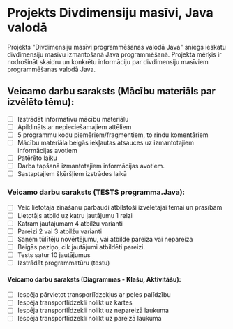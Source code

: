 # Projekts Divdimensiju masīvi, Java valodā
Projekts "Divdimensiju masīvi programmēšanas valodā Java" sniegs ieskatu divdimensiju masīvu izmantošanā Java programmēšanā.
Projekta mērķis ir nodrošināt skaidru un konkrētu informāciju par divdimensiju masīviem programmēšanas valodā Java.

## Veicamo darbu saraksts (Mācību materiāls par izvēlēto tēmu):
- [ ] Izstrādāt informatīvu mācību materiālu
- [ ] Apildināts ar nepieciešamajiem attēliem
- [ ] 5 programmu kodu piemēriem/fragmentiem, to rindu komentāriem
- [ ] Mācību materiāla beigās iekļautas atsauces uz izmantotajiem informācijas avotiem
- [ ] Patērēto laiku
- [ ] Darba tapšanā izmantotajiem informācijas avotiem.
- [ ] Sastaptajiem šķēršļiem izstrādes laikā

### Veicamo darbu saraksts (TESTS programma.Java):
- [ ] Veic lietotāja zināšanu pārbaudi atbilstoši izvēlētajai tēmai un prasībām
- [ ] Lietotājs atbild uz katru jautājumu 1 reizi
- [ ] Katram jautājumam 4 atbilžu varianti
- [ ] Pareizi 2 vai 3 atbilžu varianti
- [ ] Saņem tūlītēju novērtējumu, vai atbilde pareiza vai nepareiza
- [ ] Beigās paziņo, cik jautājumi atbildēti pareizi. 
- [ ] Tests satur 10 jautājumus
- [ ] Izstrādāt programmatūru (testu)

#### Veicamo darbu saraksts (Diagrammas - Klašu, Aktivitāšu):
- [ ] Iespēja pārvietot transporlīdzekļus ar peles palīdzību
- [ ] Iespēja transportlīdzekli nolikt uz kartes
- [ ] Iespēja transportlīdzekli nolikt uz nepareizā laukuma
- [ ] Iespēja transportlīdzekli nolikt uz pareizā laukuma
